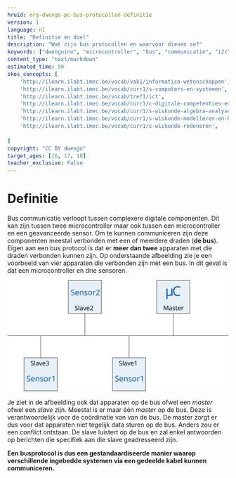 ```yaml
---
hruid: org-dwengo-pc-bus-protocollen-definitie
version: 1
language: nl
title: "Definitie en doel"
description: "Wat zijn bus protocollen en waarvoor dienen ze?"
keywords: ["dwenguino", "microcontroller", "bus", "communicatie", "i2c", "spi", "uart", "can"]
content_type: "text/markdown"
estimated_time: 50
skos_concepts: [
    'http://ilearn.ilabt.imec.be/vocab/vak1/informatica-wetenschappen', 
    'http://ilearn.ilabt.imec.be/vocab/curr1/s-computers-en-systemen',
    'http://ilearn.ilabt.imec.be/vocab/tref1/ict',
    'http://ilearn.ilabt.imec.be/vocab/curr1/c-digitale-competenties-en-mediawijsheid',
    'http://ilearn.ilabt.imec.be/vocab/curr1/s-wiskunde-algebra-analyse',
    'http://ilearn.ilabt.imec.be/vocab/curr1/s-wiskunde-modelleren-en-heuristiek',
    'http://ilearn.ilabt.imec.be/vocab/curr1/s-wiskunde-redeneren',

]
copyright: "CC BY dwengo"
target_ages: [16, 17, 18]
teacher_exclusive: False
---
```


 # Definitie

 Bus communicatie verloopt tussen complexere digitale componenten. Dit kan zijn tussen twee microcontroller maar ook tussen een microcontroller en een geavanceerde sensor. Om te kunnen communiceren zijn deze componenten meestal verbonden met een of meerdere draden (**de bus**). Eigen aan een bus protocol is dat er **meer dan twee** apparaten met die draden verbonden kunnen zijn. Op onderstaande afbeelding zie je een voorbeeld van vier apparaten die verbonden zijn met een bus. In dit geval is dat een microcontroller en drie sensoren.

 ![Voorbeeld van vier apparaten die verbonden zijn met een bus.](images/simple_bus_diagram.svg) 

 Je ziet in de afbeelding ook dat apparaten op de bus ofwel een *master* ofwel een *slave* zijn. Meestal is er maar één *master* op de bus. Deze is verantwoordelijk voor de coördinatie van van de bus. De master zorgt er dus voor dat apparaten niet tegelijk data sturen op de bus. Anders zou er een conflict ontstaan. De slave luistert op de bus en zal enkel antwoorden op berichten die specifiek aan die slave geadresseerd zijn.

 **Een busprotocol is dus een gestandaardiseerde manier waarop verschillende ingebedde systemen via een gedeelde kabel kunnen communiceren.**
